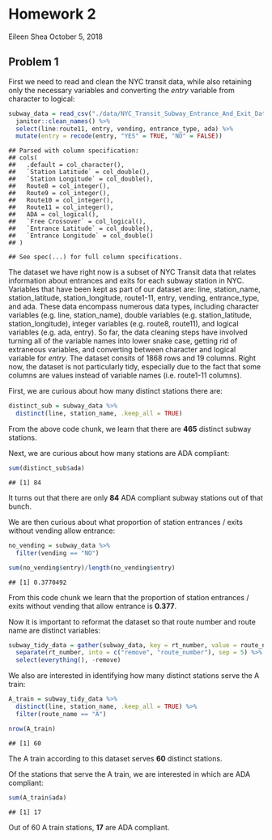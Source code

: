 Homework 2
================
Eileen Shea
October 5, 2018

## Problem 1

First we need to read and clean the NYC transit data, while also
retaining only the necessary variables and converting the *entry*
variable from character to
logical:

``` r
subway_data = read_csv("./data/NYC_Transit_Subway_Entrance_And_Exit_Data.csv") %>% 
  janitor::clean_names() %>% 
  select(line:route11, entry, vending, entrance_type, ada) %>% 
  mutate(entry = recode(entry, "YES" = TRUE, "NO" = FALSE))
```

    ## Parsed with column specification:
    ## cols(
    ##   .default = col_character(),
    ##   `Station Latitude` = col_double(),
    ##   `Station Longitude` = col_double(),
    ##   Route8 = col_integer(),
    ##   Route9 = col_integer(),
    ##   Route10 = col_integer(),
    ##   Route11 = col_integer(),
    ##   ADA = col_logical(),
    ##   `Free Crossover` = col_logical(),
    ##   `Entrance Latitude` = col_double(),
    ##   `Entrance Longitude` = col_double()
    ## )

    ## See spec(...) for full column specifications.

The dataset we have right now is a subset of NYC Transit data that
relates information about entrances and exits for each subway station in
NYC. Variables that have been kept as part of our dataset are: line,
station\_name, station\_latitude, station\_longitude, route1-11, entry,
vending, entrance\_type, and ada. These data encompass numerous data
types, including character variables (e.g. line, station\_name), double
variables (e.g. station\_latitude, station\_longitude), integer
variables (e.g. route8, route11), and logical variables (e.g. ada,
entry). So far, the data cleaning steps have involved turning all of the
variable names into lower snake case, getting rid of extraneous
variables, and converting between character and logical variable for
*entry*. The dataset consits of 1868 rows and 19 columns. Right now, the
dataset is not particularly tidy, especially due to the fact that some
columns are values instead of variable names (i.e. route1-11 columns).

First, we are curious about how many distinct stations there are:

``` r
distinct_sub = subway_data %>% 
  distinct(line, station_name, .keep_all = TRUE)
```

From the above code chunk, we learn that there are **465** distinct
subway stations.

Next, we are curious about how many stations are ADA compliant:

``` r
sum(distinct_sub$ada)
```

    ## [1] 84

It turns out that there are only **84** ADA compliant subway stations
out of that bunch.

We are then curious about what proportion of station entrances / exits
without vending allow entrance:

``` r
no_vending = subway_data %>% 
  filter(vending == "NO")

sum(no_vending$entry)/length(no_vending$entry)
```

    ## [1] 0.3770492

From this code chunk we learn that the proportion of station entrances /
exits without vending that allow entrance is **0.377**.

Now it is important to reformat the dataset so that route number and
route name are distinct
variables:

``` r
subway_tidy_data = gather(subway_data, key = rt_number, value = route_name, route1:route11) %>% 
  separate(rt_number, into = c("remove", "route_number"), sep = 5) %>% 
  select(everything(), -remove)
```

We also are interested in identifying how many distinct stations serve
the A train:

``` r
A_train = subway_tidy_data %>% 
  distinct(line, station_name, .keep_all = TRUE) %>% 
  filter(route_name == "A")

nrow(A_train)
```

    ## [1] 60

The A train according to this dataset serves **60** distinct stations.

Of the stations that serve the A train, we are interested in which are
ADA compliant:

``` r
sum(A_train$ada)
```

    ## [1] 17

Out of 60 A train stations, **17** are ADA compliant.
